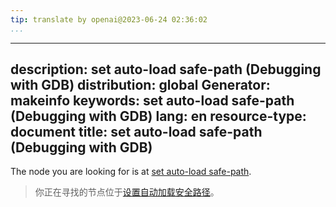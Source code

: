 ```yaml
---
tip: translate by openai@2023-06-24 02:36:02
...
```

---
description: set auto-load safe-path (Debugging with GDB)
distribution: global
Generator: makeinfo
keywords: set auto-load safe-path (Debugging with GDB)
lang: en
resource-type: document
title: set auto-load safe-path (Debugging with GDB)
---

The node you are looking for is at [set auto-load safe-path](Auto_002dloading-safe-path.html#set-auto_002dload-safe_002dpath).

> 你正在寻找的节点位于[设置自动加载安全路径](Auto_002dloading-safe-path.html#set-auto_002dload-safe_002dpath)。
